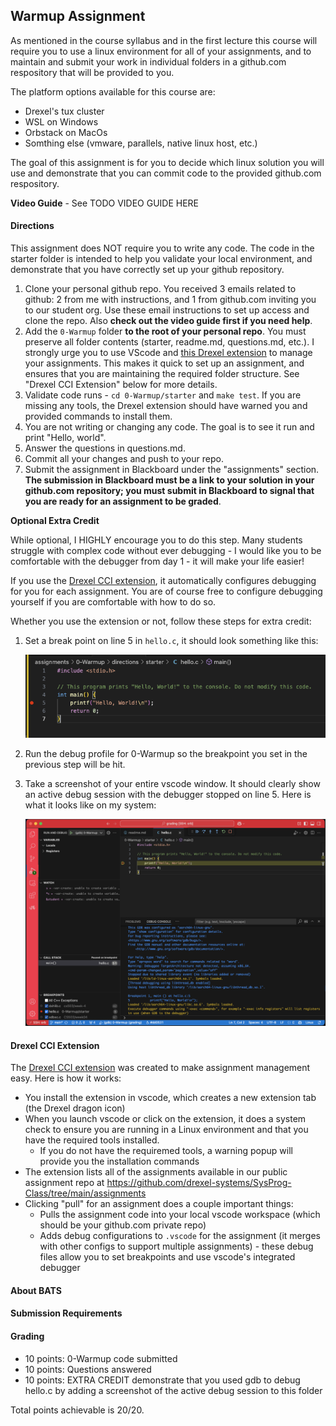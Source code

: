 ## Warmup Assignment

As mentioned in the course syllabus and in the first lecture this course will require you to use a linux environment for all of your assignments, and to maintain and submit your work in individual folders in a github.com respository that will be provided to you.

The platform options available for this course are:

- Drexel's tux cluster
- WSL on Windows
- Orbstack on MacOs
- Somthing else (vmware, parallels, native linux host, etc.)

The goal of this assignment is for you to decide which linux solution you will use and demonstrate that you can commit code to the provided github.com respository.

**Video Guide** - See TODO VIDEO GUIDE HERE

#### Directions

This assignment does NOT require you to write any code. The code in the starter folder is intended to help you validate your local environment, and demonstrate that you have correctly set up your github repository.

1. Clone your personal github repo. You received 3 emails related to github: 2 from me with instructions, and 1 from github.com inviting you to our student org. Use these email instructions to set up access and clone the repo. Also **check out the video guide first if you need help**.
2. Add the `0-Warmup` folder **to the root of your personal repo**. You must preserve all folder contents (starter, readme.md, questions.md, etc.). I strongly urge you to use VScode and [this Drexel extension](https://marketplace.visualstudio.com/items?itemName=bdlilley.drexel-cci) to manage your assignments. This makes it quick to set up an assignment, and ensures that you are maintaining the required folder structure. See "Drexel CCI Extension" below for more details.
3. Validate code runs - `cd 0-Warmup/starter` and `make test`. If you are missing any tools, the Drexel extension should have warned you and provided commands to install them.
4. You are not writing or changing any code. The goal is to see it run and print "Hello, world".
5. Answer the questions in questions.md.
6. Commit all your changes and push to your repo.
7. Submit the assignment in Blackboard under the "assignments" section. **The submission in Blackboard must be a link to your solution in your github.com repository; you must submit in Blackboard to signal that you are ready for an assignment to be graded**.

**Optional Extra Credit**

While optional, I HIGHLY encourage you to do this step. Many students struggle with complex code without ever debugging - I would like you to be comfortable with the debugger from day 1 - it will make your life easier!

If you use the [Drexel CCI extension](https://marketplace.visualstudio.com/items?itemName=bdlilley.drexel-cci), it automatically configures debugging for you for each assignment. You are of course free to configure debugging yourself if you are comfortable with how to do so.

Whether you use the extension or not, follow these steps for extra credit:

1. Set a break point on line 5 in `hello.c`, it should look something like this:

    ![Debugging Screenshot](./img/img1.png)

2. Run the debug profile for 0-Warmup so the breakpoint you set in the previous step will be hit.

3. Take a screenshot of your entire vscode window. It should clearly show an active debug session with the debugger stopped on line 5. Here is what it looks like on my system:

    ![Debugging Screenshot](./img/img2.png)

#### Drexel CCI Extension

The [Drexel CCI extension](https://marketplace.visualstudio.com/items?itemName=bdlilley.drexel-cci) was created to make assignment management easy. Here is how it works:

- You install the extension in vscode, which creates a new extension tab (the Drexel dragon icon)
- When you launch vscode or click on the extension, it does a system check to ensure you are running in a Linux environment and that you have the required tools installed.
  - If you do not have the requiremed tools, a warning popup will provide you the installation commands
- The extension lists all of the assignments available in our public assignment repo at https://github.com/drexel-systems/SysProg-Class/tree/main/assignments
- Clicking "pull" for an assignment does a couple important things:
  - Pulls the assignment code into your local vscode workspace (which should be your github.com private repo)
  - Adds debug configurations to `.vscode` for the assignment (it merges with other configs to support multiple assignments) - these debug files allow you to set breakpoints and use vscode's integrated debugger

#### About BATS

#### Submission Requirements

#### Grading

- 10 points: 0-Warmup code submitted 
- 10 points: Questions answered
- 10 points: EXTRA CREDIT demonstrate that you used gdb to debug hello.c by adding a screenshot of the active debug session to this folder

Total points achievable is 20/20.
